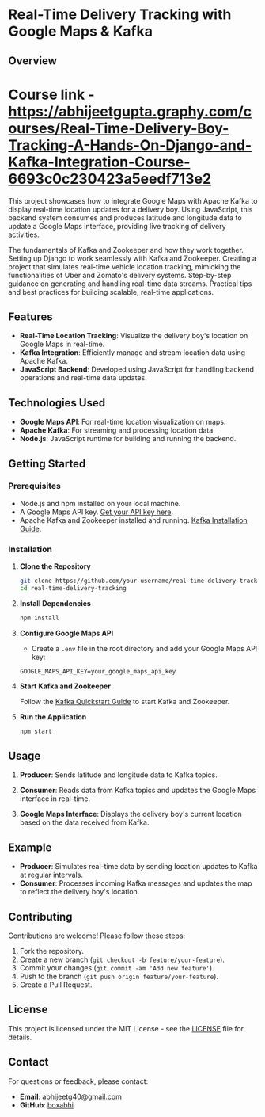 # Real-Time Delivery Tracking with Google Maps & Kafka

## Overview

# Course link - https://abhijeetgupta.graphy.com/courses/Real-Time-Delivery-Boy-Tracking-A-Hands-On-Django-and-Kafka-Integration-Course-6693c0c230423a5eedf713e2

This project showcases how to integrate Google Maps with Apache Kafka to display real-time location updates for a delivery boy. Using JavaScript, this backend system consumes and produces latitude and longitude data to update a Google Maps interface, providing live tracking of delivery activities.

The fundamentals of Kafka and Zookeeper and how they work together.
Setting up Django to work seamlessly with Kafka and Zookeeper.
Creating a project that simulates real-time vehicle location tracking, mimicking the functionalities of Uber and Zomato's delivery systems.
Step-by-step guidance on generating and handling real-time data streams.
Practical tips and best practices for building scalable, real-time applications.

## Features

- **Real-Time Location Tracking**: Visualize the delivery boy's location on Google Maps in real-time.
- **Kafka Integration**: Efficiently manage and stream location data using Apache Kafka.
- **JavaScript Backend**: Developed using JavaScript for handling backend operations and real-time data updates.

## Technologies Used

- **Google Maps API**: For real-time location visualization on maps.
- **Apache Kafka**: For streaming and processing location data.
- **Node.js**: JavaScript runtime for building and running the backend.

## Getting Started

### Prerequisites

- Node.js and npm installed on your local machine.
- A Google Maps API key. [Get your API key here](https://developers.google.com/maps/gmp-get-started).
- Apache Kafka and Zookeeper installed and running. [Kafka Installation Guide](https://kafka.apache.org/quickstart).

### Installation

1. **Clone the Repository**

    ```bash
    git clone https://github.com/your-username/real-time-delivery-tracking.git
    cd real-time-delivery-tracking
    ```

2. **Install Dependencies**

    ```bash
    npm install
    ```

3. **Configure Google Maps API**

    - Create a `.env` file in the root directory and add your Google Maps API key:

    ```env
    GOOGLE_MAPS_API_KEY=your_google_maps_api_key
    ```

4. **Start Kafka and Zookeeper**

    Follow the [Kafka Quickstart Guide](https://kafka.apache.org/quickstart) to start Kafka and Zookeeper.

5. **Run the Application**

    ```bash
    npm start
    ```

## Usage

1. **Producer**: Sends latitude and longitude data to Kafka topics.

2. **Consumer**: Reads data from Kafka topics and updates the Google Maps interface in real-time.

3. **Google Maps Interface**: Displays the delivery boy's current location based on the data received from Kafka.

## Example

- **Producer**: Simulates real-time data by sending location updates to Kafka at regular intervals.
- **Consumer**: Processes incoming Kafka messages and updates the map to reflect the delivery boy's location.

## Contributing

Contributions are welcome! Please follow these steps:

1. Fork the repository.
2. Create a new branch (`git checkout -b feature/your-feature`).
3. Commit your changes (`git commit -am 'Add new feature'`).
4. Push to the branch (`git push origin feature/your-feature`).
5. Create a Pull Request.

## License

This project is licensed under the MIT License - see the [LICENSE](LICENSE) file for details.

## Contact

For questions or feedback, please contact:

- **Email**: abhijeetg40@gmail.com
- **GitHub**: [boxabhi](https://github.com/boxabhi)

